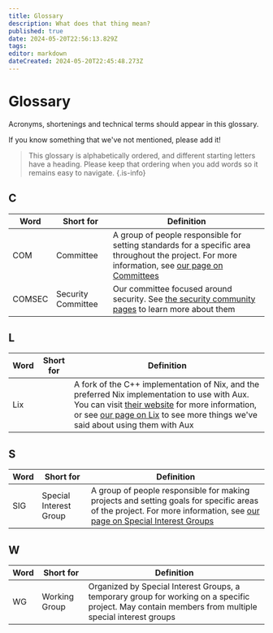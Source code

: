 ```yaml
---
title: Glossary
description: What does that thing mean?
published: true
date: 2024-05-20T22:56:13.829Z
tags: 
editor: markdown
dateCreated: 2024-05-20T22:45:48.273Z
---
```


# Glossary

Acronyms, shortenings and technical terms should appear in this glossary.

If you know something that we've not mentioned, please add it!

> This glossary is alphabetically ordered, and different starting letters have a heading. Please keep that ordering when you add words so it remains easy to navigate.
{.is-info}

## C
| Word | Short for | Definition                                                                                                                                                                                            |
| ---- | --------- | ----------------------------------------------------------------------------------------------------------------------------------------------------------------------------------------------------- |
| COM  | Committee | A group of people responsible for setting standards for a specific area throughout the project. For more information, see [our page on Committees](/community/committees) |
| COMSEC  | Security Committee | Our committee focused around security. See [the security community pages](/community/security) to learn more about them |

## L

| Word | Short for | Definition |
| ---- | --------- | ---------- |
| Lix  |           | A fork of the C++ implementation of Nix, and the preferred Nix implementation to use with Aux. You can visit [their website](https://lix.systems/) for more information, or see [our page on Lix](/lix) to see more things we've said about using them with Aux |

## S
| Word | Short for              | Definition                                                                                                                                                                                            |
| ---- | ---------------------- | ------------------------------------------------------------------------------------------------------------------------------------------------------------------------------------------------------------ |
| SIG  | Special Interest Group | A group of people responsible for making projects and setting goals for specific areas of the project. For more information, see [our page on Special Interest Groups](/community/sigs) |

## W
| Word | Short for              | Definition                                                                                                                                                                                            |
| ---- | ---------------------- | ------------------------------------------------------------------------------------------------------------------------------------------------------------------------------------------------------------ |
| WG  | Working Group | Organized by Special Interest Groups, a temporary group for working on a specific project. May contain members from multiple special interest groups |


